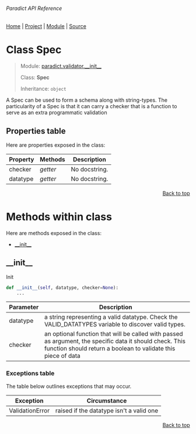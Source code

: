 ###### Paradict API Reference
[Home](/docs/api/README.md) | [Project](/README.md) | [Module](/docs/api/modules/paradict/validator/__init__/README.md) | [Source](/src/paradict/validator/__init__.py)

# Class Spec
> Module: [paradict.validator.\_\_init\_\_](/docs/api/modules/paradict/validator/__init__/README.md)
>
> Class: **Spec**
>
> Inheritance: `object`

A Spec can be used to form a schema along with string-types.
The particularity of a Spec is that it can carry a checker that
is a function to serve as an extra programmatic validation

## Properties table
Here are properties exposed in the class:

| Property | Methods | Description |
| --- | --- | --- |
| checker | _getter_ | No docstring. |
| datatype | _getter_ | No docstring. |

<p align="right"><a href="#paradict-api-reference">Back to top</a></p>

# Methods within class
Here are methods exposed in the class:
- [\_\_init\_\_](#__init__)

## \_\_init\_\_
Init

```python
def __init__(self, datatype, checker=None):
    ...
```

| Parameter | Description |
| --- | --- |
| datatype | a string representing a valid datatype. Check the VALID_DATATYPES variable to discover valid types. |
| checker | an optional function that will be called with passed as argument, the specific data it should check. This function should return a boolean to validate this piece of data |

### Exceptions table
The table below outlines exceptions that may occur.

| Exception | Circumstance |
| --- | --- |
| ValidationError | raised if the datatype isn't a valid one |

<p align="right"><a href="#paradict-api-reference">Back to top</a></p>
